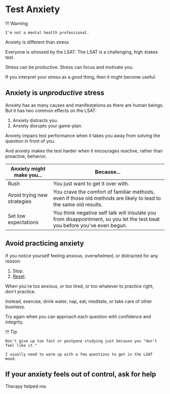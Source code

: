 # Test Anxiety

!!! Warning

    I'm not a mental health professional.

Anxiety is different than stress

Everyone is stressed by the LSAT. The LSAT is a challenging, high stakes test.

Stress can be productive. Stress can focus and motivate you.

If you interpret your stress as a good thing, then it might become useful.

## Anxiety is *unproductive* stress

Anxiety has as many causes and manifestations as there are human beings.
But it has two common effects on the LSAT:

1. Anxiety distracts you.
2. Anxiety disrupts your game-plan.

Anxiety impairs test performance when it takes you away from solving the question in front of you.

And anxiety makes the test harder when it encourages reactive, rather than proactive, behavior.

Anxiety might make you... | Because...
-- | --
Rush | You just want to get it over with.
Avoid trying new strategies | You crave the comfort of familiar methods, even if those old methods are likely to lead to the same old results.
Set low expectations | You think negative self talk will insulate you from disappointment, so you let the test beat you before you've even begun.

## Avoid practicing anxiety

If you notice yourself feeling anxious, overwhelmed, or distracted for any reason:

1. Stop.
2. [Reset].

When you're too anxious, or too tired, or too whatever to practice right, don't practice.

Instead, exercise, drink water, nap, eat, meditate, or take care of other business.

Try again when you can approach each question with confidence and integrity.

!!! Tip

    Don't give up too fast or postpone studying just because you "don't feel like it." 
    
    I usually need to warm up with a few questions to get in the LSAT mood.

## If your anxiety feels out of control, ask for help

Therapy helped me.

[reset]: ../time/slow.md#reset
